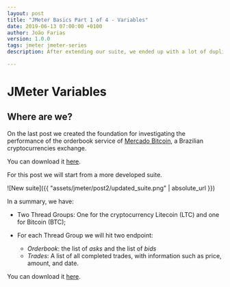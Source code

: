 ```yaml
---
layout: post
title: "JMeter Basics Part 1 of 4 - Variables"
date: 2019-06-13 07:00:00 +0100
author: João Farias
version: 1.0.0
tags: jmeter jmeter-series
description: After extending our suite, we ended up with a lot of duplicated code and now we have a lot of work to make any change. Let's fix this problem.

---
```


# JMeter Variables

## Where are we?

On the last post we created the foundation for investigating the performance of the orderbook service of [Mercado Bitcoin](https://www.mercadobitcoin.com.br), a Brazilian cryptocurrencies exchange.

You can download it [here](https://github.com/JoaoGFarias/JoaoGFarias.github.io/blob/master/assets/jmeter/post1/jmeter_basics.jmx).

For this post we will start from a more developed suite.

![New suite]({{ "assets/jmeter/post2/updated_suite.png" | absolute_url }})

In a summary, we have:

* Two Thread Groups: One for the cryptocurrency Litecoin (LTC) and one for Bitcoin (BTC);

* For each Thread Group we will hit two endpoint: 
  * _Orderbook_: the list of _asks_ and the list of _bids_
  * _Trades_: A list of all completed trades, with information such as price, amount, and date.


You can download it [here](https://github.com/JoaoGFarias/JoaoGFarias.github.io/blob/master/assets/jmeter/post2/jmeter_variable1.jmx).
